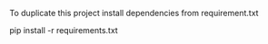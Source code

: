 To duplicate this project install dependencies from requirement.txt

pip install -r requirements.txt
